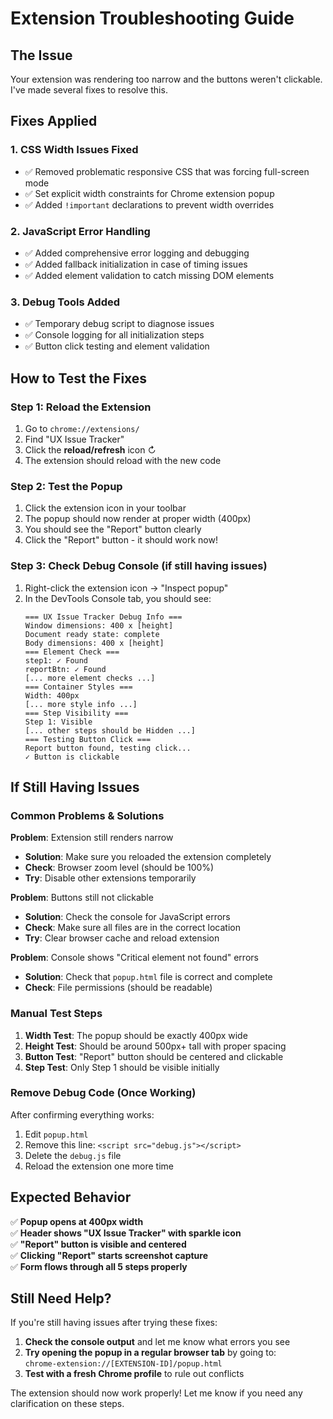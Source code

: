 # Extension Troubleshooting Guide

## The Issue
Your extension was rendering too narrow and the buttons weren't clickable. I've made several fixes to resolve this.

## Fixes Applied

### 1. CSS Width Issues Fixed
- ✅ Removed problematic responsive CSS that was forcing full-screen mode
- ✅ Set explicit width constraints for Chrome extension popup
- ✅ Added `!important` declarations to prevent width overrides

### 2. JavaScript Error Handling
- ✅ Added comprehensive error logging and debugging
- ✅ Added fallback initialization in case of timing issues
- ✅ Added element validation to catch missing DOM elements

### 3. Debug Tools Added
- ✅ Temporary debug script to diagnose issues
- ✅ Console logging for all initialization steps
- ✅ Button click testing and element validation

## How to Test the Fixes

### Step 1: Reload the Extension
1. Go to `chrome://extensions/`
2. Find "UX Issue Tracker"
3. Click the **reload/refresh** icon ↻
4. The extension should reload with the new code

### Step 2: Test the Popup
1. Click the extension icon in your toolbar
2. The popup should now render at proper width (400px)
3. You should see the "Report" button clearly
4. Click the "Report" button - it should work now!

### Step 3: Check Debug Console (if still having issues)
1. Right-click the extension icon → "Inspect popup"
2. In the DevTools Console tab, you should see:
   ```
   === UX Issue Tracker Debug Info ===
   Window dimensions: 400 x [height]
   Document ready state: complete
   Body dimensions: 400 x [height]
   === Element Check ===
   step1: ✓ Found
   reportBtn: ✓ Found
   [... more element checks ...]
   === Container Styles ===
   Width: 400px
   [... more style info ...]
   === Step Visibility ===
   Step 1: Visible
   [... other steps should be Hidden ...]
   === Testing Button Click ===
   Report button found, testing click...
   ✓ Button is clickable
   ```

## If Still Having Issues

### Common Problems & Solutions

**Problem**: Extension still renders narrow
- **Solution**: Make sure you reloaded the extension completely
- **Check**: Browser zoom level (should be 100%)
- **Try**: Disable other extensions temporarily

**Problem**: Buttons still not clickable
- **Solution**: Check the console for JavaScript errors
- **Check**: Make sure all files are in the correct location
- **Try**: Clear browser cache and reload extension

**Problem**: Console shows "Critical element not found" errors
- **Solution**: Check that `popup.html` file is correct and complete
- **Check**: File permissions (should be readable)

### Manual Test Steps

1. **Width Test**: The popup should be exactly 400px wide
2. **Height Test**: Should be around 500px+ tall with proper spacing
3. **Button Test**: "Report" button should be centered and clickable
4. **Step Test**: Only Step 1 should be visible initially

### Remove Debug Code (Once Working)

After confirming everything works:

1. Edit `popup.html`
2. Remove this line: `<script src="debug.js"></script>`
3. Delete the `debug.js` file
4. Reload the extension one more time

## Expected Behavior

✅ **Popup opens at 400px width**  
✅ **Header shows "UX Issue Tracker" with sparkle icon**  
✅ **"Report" button is visible and centered**  
✅ **Clicking "Report" starts screenshot capture**  
✅ **Form flows through all 5 steps properly**  

## Still Need Help?

If you're still having issues after trying these fixes:

1. **Check the console output** and let me know what errors you see
2. **Try opening the popup in a regular browser tab** by going to:  
   `chrome-extension://[EXTENSION-ID]/popup.html`
3. **Test with a fresh Chrome profile** to rule out conflicts

The extension should now work properly! Let me know if you need any clarification on these steps.
